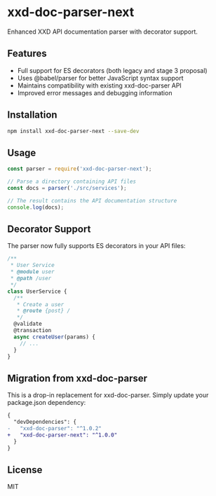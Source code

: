 # xxd-doc-parser-next

Enhanced XXD API documentation parser with decorator support.

## Features

- Full support for ES decorators (both legacy and stage 3 proposal)
- Uses @babel/parser for better JavaScript syntax support
- Maintains compatibility with existing xxd-doc-parser API
- Improved error messages and debugging information

## Installation

```bash
npm install xxd-doc-parser-next --save-dev
```

## Usage

```js
const parser = require('xxd-doc-parser-next');

// Parse a directory containing API files
const docs = parser('./src/services');

// The result contains the API documentation structure
console.log(docs);
```

## Decorator Support

The parser now fully supports ES decorators in your API files:

```js
/**
 * User Service
 * @module user
 * @path /user
 */
class UserService {
  /**
   * Create a user
   * @route {post} /
   */
  @validate
  @transaction
  async createUser(params) {
    // ...
  }
}
```

## Migration from xxd-doc-parser

This is a drop-in replacement for xxd-doc-parser. Simply update your package.json dependency:

```diff
{
  "devDependencies": {
-   "xxd-doc-parser": "^1.0.2"
+   "xxd-doc-parser-next": "^1.0.0"
  }
}
```

## License

MIT
